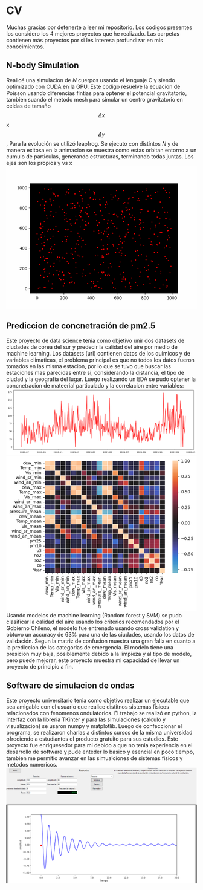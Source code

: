 # CV
Muchas gracias por detenerte a leer mi repositorio.
Los codigos presentes los considero los 4 mejores proyectos que he realizado.
Las carpetas contienen más proyectos por si les interesa profundizar en mis conocimientos.
## N-body Simulation
Realicé una simulacion de *N* cuerpos usando el lenguaje C y siendo optimizado con CUDA en la GPU. Este codigo resuelve la ecuacion de Poisson usando diferencias fintias para optener el potencial gravitatorio, tambien suando el metodo mesh para simular un centro gravitatorio en celdas de tamaño $$\Delta x $$ x $$\Delta y $$, Para la evolución se utilizó leapfrog. Se ejecuto con distintos *N* y de manera exitosa en la animacion se muestra como estas orbitan entorno a un cumulo de particulas, generando estructuras, terminando todas juntas. Los ejes son los propios y vs x
![Animacion](C%20%28CUDA%29/Nbody/animacion_n_cuerpos_.gif)
## Prediccion de concnetración de pm2.5
Este proyecto de data science tenia como objetivo unir dos datasets de ciudades de corea del sur y predecir la calidad del aire por medio de machine learning.
Los datasets (url) contienen datos de los quimicos y de variables climaticas, el problema principal es que no todos los datos fueron tomados en las misma estacion, por lo que se tuvo que buscar las estaciones mas parecidas entre si, considerando la distancia, el tipo de ciudad y la geografia del lugar. Luego realizando un EDA  se pudo optener la concnetracion de mateerial particulado y la correlacion entre variables: 
![corre](ciencia%20de%20datos/pm.png)
![corre](ciencia%20de%20datos/corr.png)
Usando modelos de machine learning (Random forest y SVM) se pudo clasificar la calidad del aire usando los criterios recomendados por el Gobierno Chileno, el modelo fue entrenado usando cross validation y obtuvo un accuracy de 63% para una de las ciudades, usando los datos de validación. Segun la matriz de confusion muestra una gran falla en cuanto a la prediccion de las categorias de emergencia. El modelo tiene una presicion muy baja, posiblemente debido a la limpieza y al tipo de modelo, pero puede mejorar, este proyecto muestra mi capacidad de llevar un proyecto de principio a fin.
## Software de simulacion de ondas
Este proyecto universitario tenia como objetivo realizar un ejecutable que sea amigable con el usuario que realice distitnos sistemas fisicos relacionados con fenomenos ondulatorios.
El trabajo se realizó en python, la interfaz con la libreria TKinter y para las simulaciones (calculo y visualizacion) se usaron numpy y matplotlib. Luego de confeccionar el programa, se realizaron charlas a distintos cursos de la misma universidad ofreciendo a estudiantes el producto gratuito para sus estudios. Este proyecto fue enriquesedor para mi debido a que no tenia experiencia en el desarrollo de software y pude enteder lo basico y esencial en poco tiempo, tambien me permitio avanzar en las simualciones de sistemas fisicos y metodos numericos.
![corre](TKinter%20%28python%29/img3.png)
